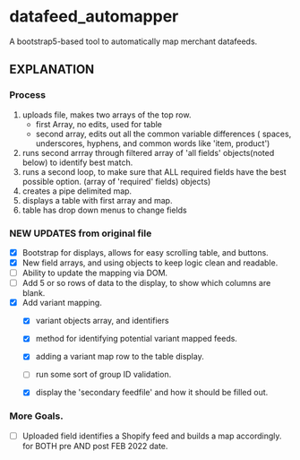 # datafeed_automapper
A bootstrap5-based tool to automatically map merchant datafeeds.


## EXPLANATION

### Process
  1. uploads file, makes two arrays of the top row.
     - first Array, no edits, used for table 
     - second array, edits out all the common variable differences ( spaces, underscores, hyphens, and common words like 'item, product')
  2. runs second arrray through filtered array of 'all fields' objects(noted below) to identify best match.        
  3. runs a second loop, to make sure that ALL required fields have the best possible option. (array of 'required' fields) objects)
  4. creates a pipe delimited map.
  5. displays a table with first array and map. 
  6. table has drop down menus to change fields 

### NEW UPDATES from original file

- [x] Bootstrap for displays, allows for easy scrolling table, and buttons.
- [x] New field arrays, and using objects to keep logic clean and readable.
- [ ] Ability to update the mapping via DOM.
- [ ] Add 5 or so rows of data to the display, to show which columns are blank.
- [x] Add variant mapping.
    - [x] variant objects array, and identifiers
    - [x] method for identifying potential variant mapped feeds.
    - [x] adding a variant map row to the table display.
    - [ ] run some sort of group ID validation.
    - [x] display the 'secondary feedfile' and how it should be filled out.


### More Goals. 
  - [ ] Uploaded field identifies a Shopify feed and builds a map accordingly. for BOTH pre AND post FEB 2022 date. 
   